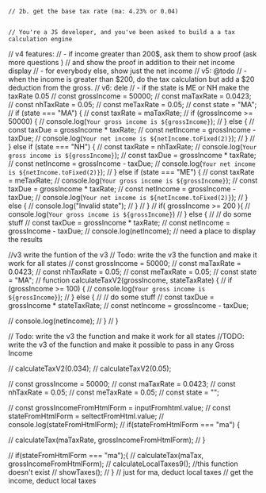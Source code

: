 
<!-- // You're a JS developer, and you've been asked to build a a tax calculation engine
// - if income greater than 200$, ask them to show proof (ask more questions )
// and show the proof in addition to their net income display
// - for everybody else, show just the net income
// - when the income is greater than $200, do the tax calculation but add a $20 deduction from the gross.
// Algorithms: steps to solve this prob 👆🏾
    // 1. get the gross income
// const grossIncome = prompt("What's you gross income?"); -->
<!-- 5% for income up to $50,000
    5.5% for income between $50,001 and $100,000
    6% for income above $100,000 -->
<!-- // 2. check if the income is greater than $200, if yes, ask for proof
    // 3. calculate the tax based on the income bracket
    // 4. display the net income and the proof if income is greater than $200
    // 5. add a $20 deduction from the gross income if income is greater than $200
    // 6. return the net income
    // 7. use a switch statement to determine the tax rate based on the income bracket
    // 8. use a conditional statement to check if the income is greater than $200
    // 9. use a prompt to ask for the proof if the income is greater than $200
    // 10. use a console.log to display the net income and the proof if the income is
    // greater than $200
    // 11. use a console.log to display the net income if the income is less than or
    // equal to $200
    // 12. use a console.log to display the net income with the $20 deduction if the
    // income is greater than $200
    // 13. use a console.log to display the tax rate based on the income bracket
    // 14. use a console.log to display the tax amount based on the income bracket -->    
    // 2b. get the base tax rate (ma: 4.23% or 0.04)


    // You're a JS developer, and you've been asked to build a a tax calculation engine
// v4 features:
// - if income greater than 200$, ask them to show proof (ask more questions )
// and show the proof in addition to their net income display
// - for everybody else, show just the net income
// v5: @todo
// - when the income is greater than $200, do the tax calculation but add a $20 deduction from the gross.
// v6: dele
// - if the state is ME or NH make the taxRate 0.05
// const grossIncome = 50000;
// const maTaxRate = 0.0423;
// const nhTaxRate = 0.05;
// const meTaxRate = 0.05;
// const state = "MA";
// if (state === "MA") {
//     const taxRate = maTaxRate;
//     if (grossIncome >= 50000) {
//         console.log(`Your gross income is ${grossIncome}`);
//     } else {
//         const taxDue = grossIncome * taxRate;
//         const netIncome = grossIncome - taxDue;
//         console.log(`Your net income is ${netIncome.toFixed(2)}`);
//     }
// } else if (state === "NH") {
//     const taxRate = nhTaxRate;
//     console.log(`Your gross income is ${grossIncome}`);
//     const taxDue = grossIncome * taxRate;
//     const netIncome = grossIncome - taxDue;
//     console.log(`Your net income is ${netIncome.toFixed(2)}`);
// } else if (state === "ME") {
//     const taxRate = meTaxRate;
//     console.log(`Your gross income is ${grossIncome}`);
//     const taxDue = grossIncome * taxRate;
//     const netIncome = grossIncome - taxDue;
//     console.log(`Your net income is ${netIncome.toFixed(2)}`);
// } else {
//     console.log("Invalid state");
// }
// }
// if( grossIncome >= 200 ){
//     console.log(`Your gross income is ${grossIncome}`)
// } else {
//     // do some stuff
//     const taxDue = grossIncome * taxRate;
//     const netIncome =  grossIncome - taxDue;
//     console.log(netIncome);
// need a place to display the results

//v3 write the funtion of the v3
// Todo: write the v3 the function and make it work for all states
// const grossIncome = 50000;
// const maTaxRate = 0.0423;
// const nhTaxRate = 0.05;
// const meTaxRate = 0.05;
// const state = "MA";
// function calculateTaxV2(grossIncome, stateTaxRate) {
//     if (grossIncome >= 100) {
//       console.log(`Your gross income is ${grossIncome}`);
//     } else {
//       // do some stuff
//       const taxDue = grossIncome * stateTaxRate; 
//       const netIncome = grossIncome - taxDue;
  
//       console.log(netIncome);
//     }
//   }

// Todo: write the v3 the function and make it work for all states
  //TODO: write the v3 of the function and make it possible to pass in any Gross Income

// calculateTaxV2(0.034);
// calculateTaxV2(0.05);

// const grossIncome = 50000;
// const maTaxRate = 0.0423;
// const nhTaxRate = 0.05;
// const meTaxRate = 0.05;
// const state = "";

// const grossIncomeFromHtmlForm = inputFromhtml.value;
// const stateFromHtmlForm = seltectFromHtml.value;
// console.log(stateFromHtmlForm);
// if(stateFromHtmlForm === "ma") {

//   calculateTax(maTaxRate, grossIncomeFromHtmlForm);
//   }

//   if(stateFromHtmlForm === "ma");{
  // calculateTax(maTax, grossIncomeFromHtmlForm);
  // calculateLocalTaxes9(); //this function doesn't exist
  // showTaxes(); //
  }
  // just for ma, deduct local taxes
  // get the income, deduct local taxes